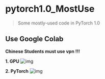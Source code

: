 # pytorch1.0_MostUse
> Some mostly-used code in PyTorch 1.0

## Use Google Colab

**Chinese Students must use vpn !!!**

**1. GPU**
![img](https://github.com/lcylmhlcy/pytorch1.0_MostUse/raw/master/img/1.png)

**2. PyTorch**
![img](https://github.com/lcylmhlcy/pytorch1.0_MostUse/raw/master/img/2.png)
